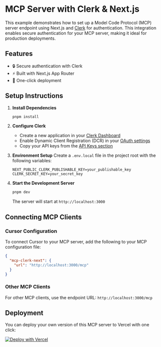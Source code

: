 
# MCP Server with Clerk & Next.js

This example demonstrates how to set up a Model Code Protocol (MCP) server endpoint using Next.js and [Clerk](https://clerk.com) for authentication. This integration enables secure authentication for your MCP server, making it ideal for production deployments.

## Features

- 🔒 Secure authentication with Clerk
- ⚡️ Built with Next.js App Router
- 🚀 One-click deployment

## Setup Instructions

1. **Install Dependencies**
   ```bash
   pnpm install
   ```

2. **Configure Clerk**
   - Create a new application in your [Clerk Dashboard](https://dashboard.clerk.com)
   - Enable Dynamic Client Registration (DCR) in your [OAuth settings](https://dashboard.clerk.com/last-active?path=oauth-applications)
   - Copy your API keys from the [API Keys section](https://dashboard.clerk.com/last-active?path=api-keys)

3. **Environment Setup**
   Create a `.env.local` file in the project root with the following variables:
   ```env
   NEXT_PUBLIC_CLERK_PUBLISHABLE_KEY=your_publishable_key
   CLERK_SECRET_KEY=your_secret_key
   ```

4. **Start the Development Server**
   ```bash
   pnpm dev
   ```
   The server will start at `http://localhost:3000`

## Connecting MCP Clients

### Cursor Configuration

To connect Cursor to your MCP server, add the following to your MCP configuration file:

```json
{
  "mcp-clerk-next": {
    "url": "http://localhost:3000/mcp"
  }
}
```

### Other MCP Clients

For other MCP clients, use the endpoint URL: `http://localhost:3000/mcp`

## Deployment

You can deploy your own version of this MCP server to Vercel with one click:

[![Deploy with Vercel](https://vercel.com/button)](https://vercel.com/new/clone?repository-url=https://github.com/vercel/mcp-adapter/tree/main/examples/auth-clerk)